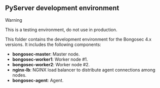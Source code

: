 ## PyServer development environment

> [!Warning]
> This is a testing environment, do not use in production.

This folder contains the development environment for the Bongosec 4.x versions. It includes the following components:

- **bongosec-master**: Master node.
- **bongosec-worker1**: Worker node #1.
- **bongosec-worker2**: Worker node #2.
- **nginx-lb**: NGINX load balancer to distribute agent connections among nodes.
- **bongosec-agent**: Agent.
